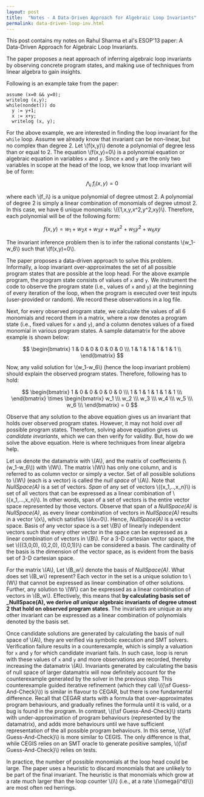 ```yaml
---
layout: post
title:  "Notes - A Data-Driven Approach for Algebraic Loop Invariants"
permalink: data-driven-loop-inv.html
---
```


This post contains my notes on Rahul Sharma et al's ESOP'13 paper: A
Data-Driven Approach for Algebraic Loop Invariants.

The paper proposes a neat approach of inferring algebraic loop
invariants by observing concrete program states, and making use of
techniques from linear algebra to gain insights.


Following is an example take from the paper:

    assume (x=0 && y=0);
    writelog (x,y);
    while(nondet()) do
      y := y+1;
      x := x+y;
      writelog (x, y);

For the above example, we are interested in finding the loop invariant
for the `while` loop. Assume we already know that invariant can be
non-linear, but no complex than degree 2. Let \\(f(x,y)\\) denote a
polynomial of degree less than or equal to 2. The equation
\\(f(x,y)=0\\) is a polynomial equation or algebraic equation in
variables `x` and `y`. Since `x` and `y` are the only two variables in
scope at the head of the loop, we know that loop invariant will be of
form:

  $${\bigwedge}_{i}\;f_i(x,y)=0$$

where each \\(f_i\\) is a unique polynomial of degree utmost 2.
A polynomial of degree 2 is simply a linear combination of monomials
of degree utmost 2. In this case, we have 6 unique monomials:
\\({1,x,y,x^2,y^2,xy}\\). Therefore, each polynomial will be of the
following form:

  $$f(x,y) = w_1 + w_2x + w_3y + w_4x^2 + w_5y^2 + w_6xy$$

The invariant inference problem then is to infer the rational
constants \\(w_1-w_6\\) such that \\(f(x,y)=0\\). 

The paper proposes a data-driven approach to solve this problem.
Informally, a loop invariant over-approximates the set of all possible
program states that are possible at the loop head. For the above
example program, the program state consists of values of `x` and `y`.
We instrument the code to observe the program state (i.e., values of
`x` and `y`) at the beginning of every iteration of the loop, when the
program is executed over test inputs (user-provided or random). We
record these observations in a log file.

Next, for every observed program state, we calculate the values of all
6 monomials and record them in a matrix, where a row denotes a program
state (i.e., fixed values for `x` and `y`), and a column denotes
values of a fixed monomial in various program states. A sample
datamatrix for the above example is shown below:

  $$
    \begin{bmatrix}
       1 & 0 & 0 & 0 & 0 & 0 \\\
       1 & 1 & 1 & 1 & 1 & 1 \\
    \end{bmatrix}
  $$

Now, any valid solution for \\(w_1-w_6\\) (hence the loop invariant
problem) should explain the observed program states. Therefore,
following has to hold:

$$
  \begin{bmatrix}
     1 & 0 & 0 & 0 & 0 & 0 \\\
     1 & 1 & 1 & 1 & 1 & 1 \\\
  \end{bmatrix}
  \times
  \begin{bmatrix}
    w_1 \\\
    w_2 \\\
    w_3 \\\
    w_4 \\\
    w_5 \\\
    w_6 \\\
  \end{bmatrix}
  = 0
$$

Observe that any solution to the above equation gives us an invariant
that holds over observed program states. However, it may not hold over
_all_ possible program states. Therefore, solving above equation gives
us _candidate invariants_, which we can then verify for validity. But,
how do we solve the above equation. Here is where techniques from
linear algebra help.

Let us denote the datamatrix with \\(A\\), and the matrix of
coeffecients (\\(w_1-w_6\\)) with \\(W\\). The matrix \\(W\\) has only one
column, and is referred to as column vector or simply a vector. Set of
all possible solutions to \\(W\\) (each is a vector) is called the _null
space_ of \\(A\\). Note that _NullSpace(A)_ is a set of vectors. _Span_
of any set of vectors \\(\{x_1,..,x_n\}\\) is set of all vectors that can
be expressed as a linear combination of \\(\{x_1,...,x_n\}\\). In other
words, span of a set of vectors is the entire vector space represented
by those vectors. Observe that span of a _NullSpace(A)_ is
_NullSpace(A)_, as every linear combination of vectors in
_NullSpace(A)_ results in a vector \\(x\\), which satisfies \\(Ax=0\\).
Hence, _NullSpace(A)_ is a vector space. Basis of any vector space is
a set \\(B\\) of linearly independent vectors such that every other
vector in the space can be expressed as a linear combination of
vectors in \\(B\\). For a 3-D cartesian vector space, the set
\\(\{(3,0,0), (0,2,0), (0,0,1)\}\\) can be considered a basis. The
cardinality of the basis is the dimension of the vector space, as is
evident from the basis set of 3-D cartesian space.

For the matrix \\(A\\), Let \\(B_w\\) denote the basis of _NullSpace(A)_.
What does set \\(B_w\\) represent? Each vector in the set is a unique
solution to \\(W\\) that cannot be expressed as linear combination of
other solutions. Further, any solution to \\(W\\) can be expressed as a
linear combination of vectors in \\(B_w\\). Effectively, this means
that **by calculating basis set of _NullSpace(A), we derive _all
unique_ algebraic invariants of degree utmost 2 that hold on observed
program states**. The invariants are unique as any other invariant can
be expressed as a linear combination of polynomials denoted by the
basis set.

Once candidate solutions are generated by calculating the basis of
null space of \\(A\\), they are verified via symbolic execution and SMT
solvers. Verification failure results in a counterexample, which is
simply a valuation for `x` and `y` for which candidate invariant
fails. In such case, loop is rerun with these values of `x` and `y`
and more observations are recorded, thereby increasing the datamatrix
\\(A\\). Invariants generated by calculating the basis of null space of
larger datamatrix will now definitely account for the counterexample
generated by the solver in the previous step. This counterexample
guided iterative refinement (which they call \\({\sf
Guess-And-Check}\\)) is similar in flavour to CEGAR, but there is one
fundamental difference. Recall that CEGAR starts with a formula that
over-approximates program behaviours, and gradually refines the
formula until it is valid, or a bug is found in the program. In
contrast, \\({\sf Guess-And-Check}\\) starts with under-approximation
of program behaviours (represented by the datamatrix), and adds more
behaviours until we have sufficient representation of the all possible
program behaviours. In this sense, \\({\sf Guess-And-Check}\\) is more
similar to CEGIS. The only difference is that, while CEGIS relies on
an SMT oracle to generate positive samples, \\({\sf
Guess-And-Check}\\) relies on tests.

In practice, the number of possible monomials at the loop head could
be large. The paper uses a heuristic to discard monomials that are
unlikely to be part of the final invariant. The heuristic is that
monomials which grow at a rate much larger than the loop counter \\(i\\)
(i.e., at a rate \\(\omega(i^d)\\)) are most often red herrings.

